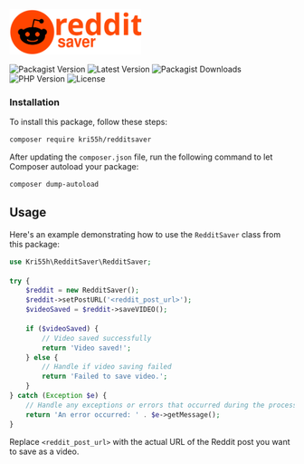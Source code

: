 <img src="assets/logo.svg?v1.3" alt="Reddit Saver" height="80">

![Packagist Version](https://img.shields.io/packagist/v/kri55h/reddit-saver.svg)
![Latest Version](https://img.shields.io/github/v/release/kri55h/reddit-saver)
![Packagist Downloads](https://img.shields.io/packagist/dt/kri55h/reddit-saver)
![PHP Version](https://img.shields.io/badge/PHP-^8.0-mediumslateblue)
![License](https://img.shields.io/github/license/kri55h/reddit-saver)


### Installation

To install this package, follow these steps:
```bash
composer require kri55h/redditsaver
```

After updating the `composer.json` file, run the following command to let Composer autoload your package:
```bash
composer dump-autoload
```
## Usage
Here's an example demonstrating how to use the `RedditSaver` class from this package:
```php
use Kri55h\RedditSaver\RedditSaver;

try {
    $reddit = new RedditSaver();
    $reddit->setPostURL('<reddit_post_url>');
    $videoSaved = $reddit->saveVIDEO();

    if ($videoSaved) {
        // Video saved successfully
        return 'Video saved!';
    } else {
        // Handle if video saving failed
        return 'Failed to save video.';
    }
} catch (Exception $e) {
    // Handle any exceptions or errors that occurred during the process
    return 'An error occurred: ' . $e->getMessage();
}
```
Replace `<reddit_post_url>` with the actual URL of the Reddit post you want to save as a video.
